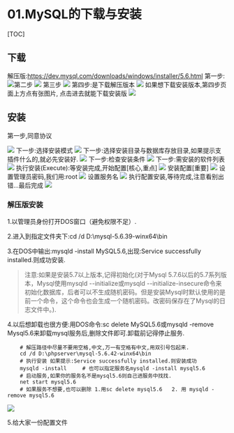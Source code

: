 # 01.MySQL的下载与安装
[TOC]

## 下载
解压版:https://dev.mysql.com/downloads/windows/installer/5.6.html
第一步:
![](./_image/2018-12-12-09-36-57.jpg)第二步
![](./_image/2018-12-12-09-38-17.jpg)
第三步
![](./_image/2018-12-12-09-38-44.jpg)
第四步:是下载解压版本
![](./_image/2018-12-12-09-39-35.jpg)
如果想下载安装版本,第四步页面上方点有张图片, 点击进去就能下载安装版
![](./_image/2018-12-12-09-42-20.jpg)

## 安装

第一步,同意协议

![](./_image/2018-12-12-09-51-09.jpg)
下一步:选择安装模式
![](./_image/2018-12-12-09-55-59.jpg)
下一步:选择安装目录与数据库存放目录,如果提示支 插件什么的,就必先安装好.
![](./_image/2018-12-12-10-09-16.jpg)
下一步:检查安装条件
![](./_image/2018-12-12-10-12-45.jpg)
下一步:需安装的软件列表
![](./_image/2018-12-12-10-14-24.jpg)
执行安装(Execute):等安装完成,开始配置[核心,重点]
![](./_image/2018-12-12-10-24-40.jpg)
安装配置[重要]
![](./_image/2018-12-12-10-33-48.jpg)
设置管理员密码,我们用:root
![](./_image/2018-12-12-10-35-13.jpg)
设置服务名
![](./_image/2018-12-12-10-36-32.jpg)
执行配置安装,等待完成,注意看别出错...最后完成
![](./_image/2018-12-12-10-38-34.jpg)

### 解压版安装
1.以管理员身份打开DOS窗口（避免权限不足）.

2.进入到指定文件夹下:cd /d D:\mysql-5.6.39-winx64\bin

3.在DOS中输出:mysqld -install MySQL5.6,出现:Service successfully installed.则成功安装.
>注意:如果是安装5.7以上版本,记得初始化(对于Mysql 5.7.6以后的5.7系列版本，Mysql使用mysqld --initialize或mysqld --initialize-insecure命令来初始化数据库，后者可以不生成随机密码。但是安装Mysql时默认使用的是前一个命令，这个命令也会生成一个随机密码。改密码保存在了Mysql的日志文件中。).

4.以后想卸载也很方便:用DOS命令:sc delete MySQL5.6或mysqld -remove Mysql5.6来卸载mysql服务后,删除文件即可.卸载前记得停止服务.
```shell
    # 解压路径中尽量不要用空格,中文,万一有空格有中文,用双引号包起来.
    cd /d D:\phpserver\mysql-5.6.42-winx64\bin
    # 执行安装 如果提示:Service successfully installed.则安装成功
    mysqld -install     # 也可以指定服务名mysqld -install mysql5.6
    # 启动服务,如果你的服务名不是mysql5.6则自己进服务中找找.
    net start mysql5.6
    # 如果服务不想要,也可以删除 1.用sc delete mysql5.6   2. 用 mysqld -remove mysql5.6
```
![](./_image/2018-12-12-11-23-55.jpg)

5.给大家一份配置文件
        


